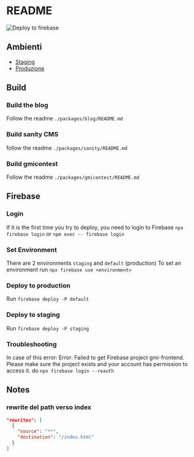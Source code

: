 # README

![Deploy to firebase](https://github.com/gmitalia/gmi-frontend/actions/workflows/deploy-firebase.yml/badge.svg)

## Ambienti

- [Staging](https://gmi-frontend-staging.web.app/)
- [Produzione](https://gamemakeritalia.it)

## Build

### Build the blog

Follow the readme `./packages/blog/README.md`

### Build sanity CMS

follow the readme `./packages/sanity/README.md`

### Build gmicontest

Follow the readme `./packages/gmicontest/README.md`

## Firebase

### Login

If it is the first time you try to deploy, you need to login to Firebase
`npx firebase login`
or
`npm exec -- firebase login`

### Set Environment

There are 2 environments `staging` and `default` (production)
To set an environment run `npx firebase use <environment>`

### Deploy to production 

Run `firebase deploy -P default`

### Deploy to staging

Run `firebase deploy -P staging`

### Troubleshooting

In case of this error:
  Error: Failed to get Firebase project gmi-frontend. Please make sure the project exists and your account has permission to access it.
do
  `npx firebase login --reauth`

## Notes

### rewrite del path verso index

```json
"rewrites": [
  {
    "source": "**",
    "destination": "/index.html"
  }
]
```
